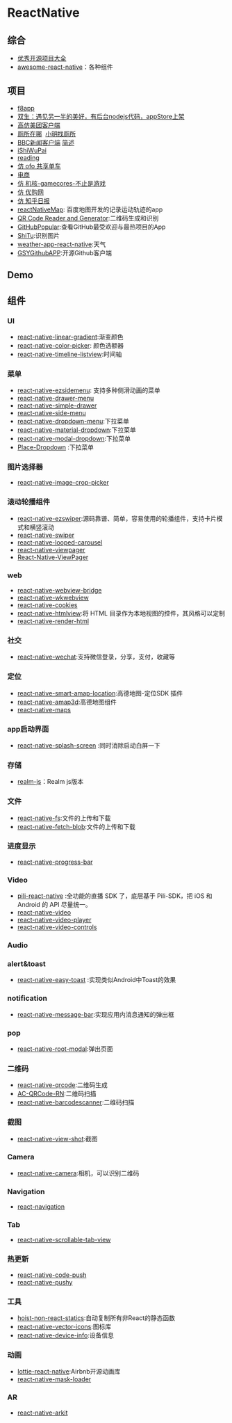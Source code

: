 # ReactNative

## 综合
- [优秀开源项目大全](https://github.com/MarnoDev/react-native-open-project)
- [awesome-react-native](https://github.com/jondot/awesome-react-native)：各种组件
## 项目
- [f8app](https://github.com/fbsamples/f8app)
- [双生：遇见另一半的美好，有后台nodejs代码，appStore上架](https://github.com/airingursb/two-life)
- [高仿美团客户端](https://github.com/huanxsd/MeiTuan)
- [厕所在哪](https://github.com/vczero/toilet)  [小明找厕所](https://github.com/liumingmusic/react-native-full-example)
- [BBC新闻客户端](https://github.com/SpikeKing/WclBBCNews) [简述](http://www.jianshu.com/p/b9fceb4bdba5)
- [iShiWuPai](https://github.com/ljunb/react-native-iShiWuPai)
- [reading](https://github.com/attentiveness/reading)
- [仿 ofo 共享单车](https://github.com/MarnoDev/react-native-ofo)
- [电商](https://github.com/bigsui/shopping-react-native)
- [仿 机核-gamecores-不止是游戏](https://github.com/LeonHwa/react-native-GCore)
- [仿 优购网](https://github.com/JasonStu/ReactNative_Shopping)
- [仿 知乎日报](https://github.com/race604/ZhiHuDaily-React-Native)
- [reactNativeMap](https://github.com/zachrey/reactNativeMap): 百度地图开发的记录运动轨迹的app
- [QR Code Reader and Generator](https://github.com/insiderdev/react-native-qrcode-app):二维码生成和识别
- [GitHubPopular](https://github.com/crazycodeboy/GitHubPopular):查看GitHub最受欢迎与最热项目的App
- [ShiTu](https://github.com/SurpassRabbit/ShiTu):识别图片
- [weather-app-react-native](https://github.com/delfrrr/weather-app-react-native):天气
- [GSYGithubAPP](https://github.com/CarGuo/GSYGithubApp):开源Github客户端

## Demo
## 组件
### UI
- [react-native-linear-gradient](https://github.com/react-native-community/react-native-linear-gradient):渐变颜色
- [react-native-color-picker](https://github.com/instea/react-native-color-picker): 颜色选额器
- [react-native-timeline-listview](https://github.com/thegamenicorus/react-native-timeline-listview):时间轴
### 菜单
- [react-native-ezsidemenu](https://github.com/easyui/react-native-ezsidemenu): 支持多种侧滑动画的菜单
- [react-native-drawer-menu](https://github.com/Tinysymphony/react-native-drawer-menu)  
- [react-native-simple-drawer](https://github.com/kyle-ssg/react-native-simple-drawer)
- [react-native-side-menu](https://github.com/react-native-community/react-native-side-menu)
- [react-native-dropdown-menu](https://github.com/WheelerLee/react-native-dropdown-menu):下拉菜单
- [react-native-material-dropdown](https://github.com/n4kz/react-native-material-dropdown):下拉菜单 
- [react-native-modal-dropdown](https://github.com/sohobloo/react-native-modal-dropdown):下拉菜单
- [Place-Dropdown](https://github.com/avikantz/Place-Dropdown) :下拉菜单
### 图片选择器
- [react-native-image-crop-picker](https://github.com/ivpusic/react-native-image-crop-picker)
### 滚动轮播组件
- [react-native-ezswiper](https://github.com/easyui/react-native-ezswiper):源码靠谱、简单，容易使用的轮播组件，支持卡片模式和横竖滚动
- [react-native-swiper](https://github.com/leecade/react-native-swiper)
- [react-native-looped-carousel](https://github.com/appintheair/react-native-looped-carousel)
- [react-native-viewpager](https://github.com/race604/react-native-viewpager)
- [React-Native-ViewPager](https://github.com/zbtang/React-Native-ViewPager)
### web
- [react-native-webview-bridge](https://github.com/alinz/react-native-webview-bridge)
- [react-native-wkwebview](https://github.com/CRAlpha/react-native-wkwebview)
- [react-native-cookies](https://github.com/joeferraro/react-native-cookies)
- [react-native-htmlview](https://github.com/jsdf/react-native-htmlview):将 HTML 目录作为本地视图的控件，其风格可以定制
- [react-native-render-html](https://github.com/archriss/react-native-render-html)
### 社交
- [react-native-wechat](https://github.com/yorkie/react-native-wechat):支持微信登录，分享，支付，收藏等
### 定位
- [react-native-smart-amap-location](https://github.com/react-native-component/react-native-smart-amap-location):高德地图-定位SDK 插件
- [react-native-amap3d](https://github.com/qiuxiang/react-native-amap3d):高德地图组件
- [react-native-maps](https://github.com/airbnb/react-native-maps)
### app启动界面
- [react-native-splash-screen](https://github.com/crazycodeboy/react-native-splash-screen) :同时消除启动白屏一下
### 存储
- [realm-js](https://github.com/realm/realm-js)：Realm js版本
### 文件
- [react-native-fs](https://github.com/itinance/react-native-fs):文件的上传和下载
- [react-native-fetch-blob](https://github.com/wkh237/react-native-fetch-blob):文件的上传和下载
### 进度显示
- [react-native-progress-bar](https://github.com/lwansbrough/react-native-progress-bar/blob/master/ProgressBar.js)
### Video
- [pili-react-native](https://github.com/pili-engineering/pili-react-native) :全功能的直播 SDK 了，底层基于 Pili-SDK，把 iOS 和 Android 的 API 尽量统一。
- [react-native-video](https://github.com/react-native-community/react-native-video)
- [react-native-video-player](https://github.com/cornedor/react-native-video-player)
- [react-native-video-controls](https://github.com/itsnubix/react-native-video-controls)
### Audio

### alert&toast
- [react-native-easy-toast](https://github.com/crazycodeboy/react-native-easy-toast) :实现类似Android中Toast的效果
### notification
- [react-native-message-bar](https://github.com/KBLNY/react-native-message-bar):实现应用内消息通知的弹出框
### pop
- [react-native-root-modal](https://github.com/magicismight/react-native-root-modal):弹出页面
### 二维码
- [react-native-qrcode](https://github.com/cssivision/react-native-qrcode):二维码生成
- [AC-QRCode-RN](https://github.com/MarnoDev/AC-QRCode-RN):二维码扫描
- [react-native-barcodescanner](https://github.com/ideacreation/react-native-barcodescanner):二维码扫描
### 截图
- [react-native-view-shot](https://github.com/gre/react-native-view-shot):截图
### Camera
- [react-native-camera](https://github.com/lwansbrough/react-native-camera):相机，可以识别二维码
### Navigation
- [react-navigation](https://github.com/react-community/react-navigation)
### Tab
- [react-native-scrollable-tab-view](https://github.com/skv-headless/react-native-scrollable-tab-view)
### 热更新
- [react-native-code-push](https://github.com/Microsoft/react-native-code-push)
- [react-native-pushy](https://github.com/reactnativecn/react-native-pushy)
### 工具
- [hoist-non-react-statics](https://github.com/mridgway/hoist-non-react-statics):自动复制所有非React的静态函数
- [react-native-vector-icons](https://github.com/oblador/react-native-vector-icons):图标库
- [react-native-device-info](https://github.com/rebeccahughes/react-native-device-info):设备信息 
### 动画
- [lottie-react-native](https://github.com/airbnb/lottie-react-native):Airbnb开源动画库
- [react-native-mask-loader](https://github.com/TheSavior/react-native-mask-loader)
### AR
- [react-native-arkit](https://github.com/HippoAR/react-native-arkit)
